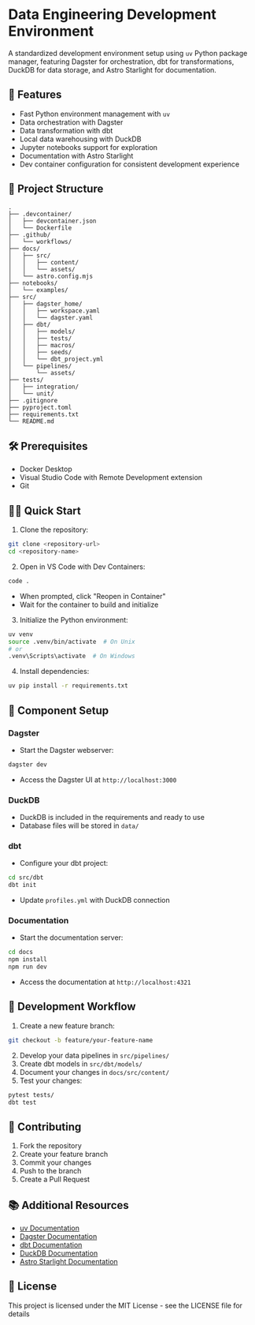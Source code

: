 # Data Engineering Development Environment

A standardized development environment setup using `uv` Python package manager, featuring Dagster for orchestration, dbt for transformations, DuckDB for data storage, and Astro Starlight for documentation.

## 🚀 Features

- Fast Python environment management with `uv`
- Data orchestration with Dagster
- Data transformation with dbt
- Local data warehousing with DuckDB
- Jupyter notebooks support for exploration
- Documentation with Astro Starlight
- Dev container configuration for consistent development experience

## 📁 Project Structure

```
.
├── .devcontainer/
│   ├── devcontainer.json
│   └── Dockerfile
├── .github/
│   └── workflows/
├── docs/
│   ├── src/
│   │   ├── content/
│   │   └── assets/
│   └── astro.config.mjs
├── notebooks/
│   └── examples/
├── src/
│   ├── dagster_home/
│   │   ├── workspace.yaml
│   │   └── dagster.yaml
│   ├── dbt/
│   │   ├── models/
│   │   ├── tests/
│   │   ├── macros/
│   │   ├── seeds/
│   │   └── dbt_project.yml
│   └── pipelines/
│       └── assets/
├── tests/
│   ├── integration/
│   └── unit/
├── .gitignore
├── pyproject.toml
├── requirements.txt
└── README.md
```

## 🛠 Prerequisites

- Docker Desktop
- Visual Studio Code with Remote Development extension
- Git

## 🏃‍♂️ Quick Start

1. Clone the repository:
```bash
git clone <repository-url>
cd <repository-name>
```

2. Open in VS Code with Dev Containers:
```bash
code .
```
- When prompted, click "Reopen in Container"
- Wait for the container to build and initialize

3. Initialize the Python environment:
```bash
uv venv
source .venv/bin/activate  # On Unix
# or
.venv\Scripts\activate  # On Windows
```

4. Install dependencies:
```bash
uv pip install -r requirements.txt
```

## 🔧 Component Setup

### Dagster
- Start the Dagster webserver:
```bash
dagster dev
```
- Access the Dagster UI at `http://localhost:3000`

### DuckDB
- DuckDB is included in the requirements and ready to use
- Database files will be stored in `data/`

### dbt
- Configure your dbt project:
```bash
cd src/dbt
dbt init
```
- Update `profiles.yml` with DuckDB connection

### Documentation
- Start the documentation server:
```bash
cd docs
npm install
npm run dev
```
- Access the documentation at `http://localhost:4321`

## 📝 Development Workflow

1. Create a new feature branch:
```bash
git checkout -b feature/your-feature-name
```

2. Develop your data pipelines in `src/pipelines/`
3. Create dbt models in `src/dbt/models/`
4. Document your changes in `docs/src/content/`
5. Test your changes:
```bash
pytest tests/
dbt test
```

## 🤝 Contributing

1. Fork the repository
2. Create your feature branch
3. Commit your changes
4. Push to the branch
5. Create a Pull Request

## 📚 Additional Resources

- [uv Documentation](https://github.com/astral-sh/uv)
- [Dagster Documentation](https://docs.dagster.io)
- [dbt Documentation](https://docs.getdbt.com)
- [DuckDB Documentation](https://duckdb.org/docs)
- [Astro Starlight Documentation](https://starlight.astro.build)

## 📄 License

This project is licensed under the MIT License - see the LICENSE file for details